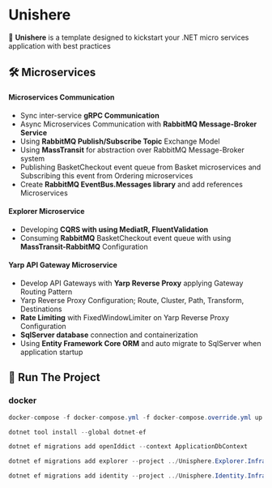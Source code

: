 
# Unishere


🚀 **Unishere** is a template designed to kickstart your .NET micro services application with best practices


## 🛠 Microservices

#### Microservices Communication
* Sync inter-service **gRPC Communication**
* Async Microservices Communication with **RabbitMQ Message-Broker Service**
* Using **RabbitMQ Publish/Subscribe Topic** Exchange Model
* Using **MassTransit** for abstraction over RabbitMQ Message-Broker system
* Publishing BasketCheckout event queue from Basket microservices and Subscribing this event from Ordering microservices
* Create **RabbitMQ EventBus.Messages library** and add references Microservices

#### Explorer Microservice
* Developing **CQRS with using MediatR, FluentValidation**
* Consuming **RabbitMQ** BasketCheckout event queue with using **MassTransit-RabbitMQ** Configuration

#### Yarp API Gateway Microservice
* Develop API Gateways with **Yarp Reverse Proxy** applying Gateway Routing Pattern
* Yarp Reverse Proxy Configuration; Route, Cluster, Path, Transform, Destinations
* **Rate Limiting** with FixedWindowLimiter on Yarp Reverse Proxy Configuration
* **SqlServer database** connection and containerization
* Using **Entity Framework Core ORM** and auto migrate to SqlServer when application startup

## 🔧 Run The Project
### docker

```csharp
docker-compose -f docker-compose.yml -f docker-compose.override.yml up -d

dotnet tool install --global dotnet-ef

dotnet ef migrations add openIddict --context ApplicationDbContext

dotnet ef migrations add explorer --project ../Unisphere.Explorer.Infrastructure/

dotnet ef migrations add identity --project ../Unisphere.Identity.Infrastructure/
```
